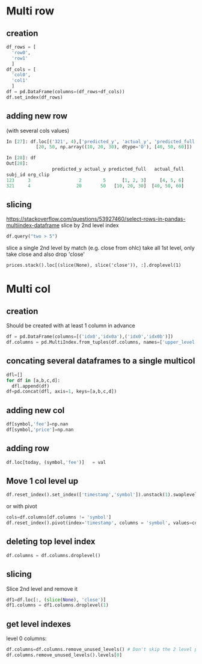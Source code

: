 # Multi row
## creation
```python
df_rows = [
  'row0',
  'row1'
  ]
df_cols = [
  'col0',
  'col1'
  ]
df = pd.DataFrame(columns=(df_rows+df_cols))
df.set_index(df_rows)
```
## adding new row
(with several cols values)
```python
In [27]: df.loc[('321', 4),['predicted_y', 'actual_y', 'predicted_full', 'actual_full']] =  (
           [20, 50, np.array((10, 20, 30), dtype='O'), [40, 50, 60]])

In [28]: df
Out[28]: 
                 predicted_y actual_y predicted_full   actual_full
subj_id org_clip                                                  
123     3                  2        5      [1, 2, 3]     [4, 5, 6]
321     4                 20       50   [10, 20, 30]  [40, 50, 60]
```
## slicing
https://stackoverflow.com/questions/53927460/select-rows-in-pandas-multiindex-dataframe
slice by 2nd level index
```python
df.query("two > 5")
```
slice a single 2nd level by match (e.g. close from ohlc)
take all 1st level, only take close and also drop 'close'
```
prices.stack().loc[(slice(None), slice('close')), :].droplevel(1)
```

# Multi col
## creation
Should be created with at least 1 column in advance
```python
df = pd.DataFrame(columns=[('idx0','idx0a'),('idx0','idx0b')])
df.columns = pd.MultiIndex.from_tuples(df.columns, names=['upper_level','lower_level'])
```
## concating several dataframes to a single multicol
```python
dfl=[]
for df in [a,b,c,d]:
  dfl.append(df)
df=pd.concat(dfl, axis=1, keys=[a,b,c,d])
```
## adding new col
```python
df[symbol,'fee']=np.nan
df[symbol,'price']=np.nan
```
## adding row
```python
df.loc[today, (symbol,'fee')]   = val
```
## Move 1 col level up
```python
df.reset_index().set_index(['timestamp','symbol']).unstack(1).swaplevel(0,1, axis=1)
```
or with pivot
```python
cols=df.columns[df.columns != 'symbol']
df.reset_index().pivot(index='timestamp', columns = 'symbol', values=cols).swaplevel(0,1, axis=1)
```
## deleting top level index
```python
df.columns = df.columns.droplevel()
```
## slicing
Slice 2nd level and remove it
```python
df1=df.loc[:, (slice(None), 'close')]
df1.columns = df1.columns.droplevel(1)
```
## get level indexes
level 0 columns:
```python
df.columns=df.columns.remove_unused_levels() # Don't skip the 2 level provess, or columns will goto incostinstance state
df.columns.remove_unused_levels().levels[0]
```
